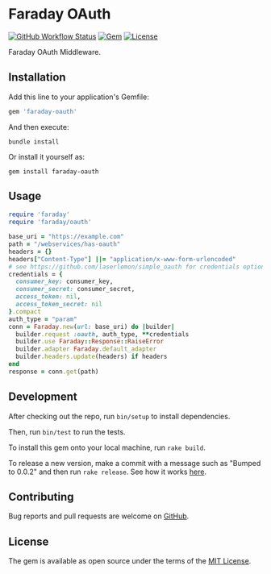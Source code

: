 # Faraday OAuth

[![GitHub Workflow Status](https://img.shields.io/github/workflow/status/gemhome/faraday-oauth/ci)](https://github.com/gemhome/faraday-oauth/actions?query=branch%3Amain)
[![Gem](https://img.shields.io/gem/v/faraday-oauth.svg?style=flat-square)](https://rubygems.org/gems/faraday-oauth)
[![License](https://img.shields.io/github/license/gemhome/faraday-oauth.svg?style=flat-square)](LICENSE.md)

Faraday OAuth Middleware.

## Installation

Add this line to your application's Gemfile:

```ruby
gem 'faraday-oauth'
```

And then execute:

```shell
bundle install
```

Or install it yourself as:

```shell
gem install faraday-oauth
```

## Usage

```ruby
require 'faraday'
require 'faraday/oauth'

base_uri = "https://example.com"
path = "/webservices/has-oauth"
headers = {}
headers["Content-Type"] ||= "application/x-www-form-urlencoded"
# see https://github.com/laserlemon/simple_oauth for credentials options
credentials = {
  consumer_key: consumer_key,
  consumer_secret: consumer_secret,
  access_token: nil,
  access_token_secret: nil
}.compact
auth_type = "param"
conn = Faraday.new(url: base_uri) do |builder|
  builder.request :oauth, auth_type, **credentials
  builder.use Faraday::Response::RaiseError
  builder.adapter Faraday.default_adapter
  builder.headers.update(headers) if headers
end
response = conn.get(path)
```

## Development

After checking out the repo, run `bin/setup` to install dependencies.

Then, run `bin/test` to run the tests.

To install this gem onto your local machine, run `rake build`.

To release a new version, make a commit with a message such as "Bumped to 0.0.2" and then run `rake release`.
See how it works [here](https://bundler.io/guides/creating_gem.html#releasing-the-gem).

## Contributing

Bug reports and pull requests are welcome on [GitHub](https://github.com/gemhome/faraday-oauth).

## License

The gem is available as open source under the terms of the [MIT License](https://opensource.org/licenses/MIT).
